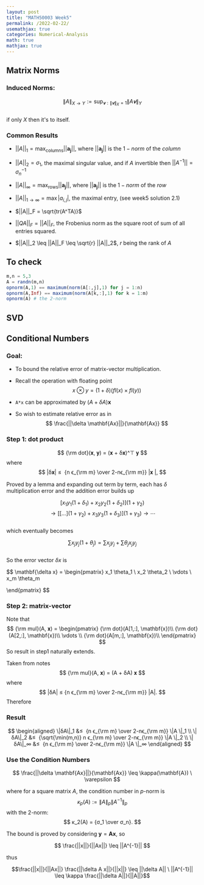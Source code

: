 ```yaml
---
layout: post
title: "MATH50003 Week5"
permalink: /2022-02-22/
usemathjax: true
categories: Numerical-Analysis
math: true
mathjax: true
---  
```


## **Matrix Norms**  

### **Induced Norms:**  

$$
\|A \|_{X → Y} := \sup_{𝐯 : \|𝐯\|_X=1} \|A 𝐯\|_Y
$$  
if only $X$ then it's to itself.  

### **Common Results**  

- $||A||_1 = \max_{\text{columns}} ||\mathbf{a_j}||$, where $||\mathbf{a_j}||$ is the $1-norm$ of the *column*

- $||A||_2 = \sigma_1$, the maximal singular value, and if $A$ invertible then $||A^{-1}|| = \sigma_n^{-1}$  

- $||A||_{\infty} = \max_{\text{rows}} ||\mathbf{a_j}||$, where $||\mathbf{a_j}||$ is the $1-norm$ of the *row*  

- $||A||_{1 \to \infty} = \max |a_{i,j}|$, the maximal entry, (see week5 solution 2.1)  

- $||A||_F = \sqrt{tr(A^TA)}$
- $||QA||_F = ||A||_F$, the Frobenius norm as the square root of sum of all entries squared.  

- $||A||_2 \leq ||A||_F \leq \sqrt{r} ||A||_2$, $r$ being the rank of $A$

## **To check**  

```julia
m,n = 5,3
A = randn(m,n)
opnorm(A,1) == maximum(norm(A[:,j],1) for j = 1:n)
opnorm(A,Inf) == maximum(norm(A[k,:],1) for k = 1:m)
opnorm(A) # the 2-norm

```


## SVD


## **Conditional Numbers**

### **Goal:**  

- To bound the relative error of matrix-vector multiplication.

- Recall the operation with floating point 
$$
x \otimes y = (1+\delta)(fl(x) \times fl(y))
$$
- `A*x` can be approximated by $(A + \delta A)\mathbf{x}$

- So wish to estimate relative error as in
$$
\frac{||\delta \mathbf{Ax}||}{\mathbf{Ax}}
$$

### **Step 1: dot product**  

$$
{\rm dot}(𝐱, 𝐲) = (𝐱 + δ𝐱)^⊤ 𝐲
$$
where
$$
|δ𝐱| ≤  {n ϵ_{\rm m} \over 2-nϵ_{\rm m}} |𝐱 |,
$$  

Proved by a lemma and expanding out term by term, each has $\delta$ multiplication error and the addition error builds up  

$$
[x_1 y_1 (1+\delta_1) + x_2 y_2 (1+\delta_2)](1+\gamma_2) 
$$
$$
\to [[\dots](1+\gamma_2)+x_3 y_3 (1+\delta_3)](1+\gamma_3) \to \cdots
$$  
which eventually becomes  

$$
\sum x_j y_j (1+\theta_j) = \sum x_j y_j + \sum \theta_j x_j y_j 
$$  
So the error vector $\delta x$ is  

$$
\mathbf{\delta x} = \begin{pmatrix}
x_1 \theta_1 \\ 
x_2 \theta_2  \\
\vdots \\
x_m \theta_m

 \end{pmatrix} 
$$

### **Step 2: matrix-vector**  

Note that  
$$
{\rm mul}(A, 𝐱) = \begin{pmatrix}
{\rm dot}(A[1,:], \mathbf{x})\\
{\rm dot}(A[2,:], \mathbf{x})\\
\vdots  \\
{\rm dot}(A[m,:], \mathbf{x})\\
\end{pmatrix}
$$
So result in step1 naturally extends.  

Taken from notes
$$
{\rm mul}(A, 𝐱) = (A + δA) 𝐱
$$
where
$$
|δA| ≤ {n ϵ_{\rm m} \over 2-nϵ_{\rm m}}  |A|.
$$
Therefore
### **Result**  

$$
\begin{aligned}
\|δA\|_1 &≤  {n ϵ_{\rm m} \over 2-nϵ_{\rm m}} \|A \|_1 \\
\|δA\|_2 &≤  {\sqrt{\min(m,n)} n ϵ_{\rm m} \over 2-nϵ_{\rm m}} \|A \|_2 \\
\|δA\|_∞ &≤  {n ϵ_{\rm m} \over 2-nϵ_{\rm m}} \|A \|_∞
\end{aligned}
$$  

### **Use the Condition Numbers**  

$$
\frac{||\delta \mathbf{Ax}||}{\mathbf{Ax}} \leq \kappa(\mathbf{A}) \ \varepsilon
$$  

where for a square matrix $A$, the condition number in $p$-norm is  
$$
κ_p(A) := \| A \|_p \| A^{-1} \|_p
$$
with the $2$-norm:
$$
κ_2(A) = {σ_1 \over σ_n}.
$$  

The bound is proved by considering $\mathbf{y} = \mathbf{Ax}$, so  

$$
\frac{||x||}{||Ax||} \leq ||A^{-1}||
$$  

thus   

$$\frac{||x||}{||Ax||} \frac{||\delta A x||}{||x||} \leq ||\delta A|| \ ||A^{-1}|| \leq \kappa \frac{||\delta A||}{||A||}$$


